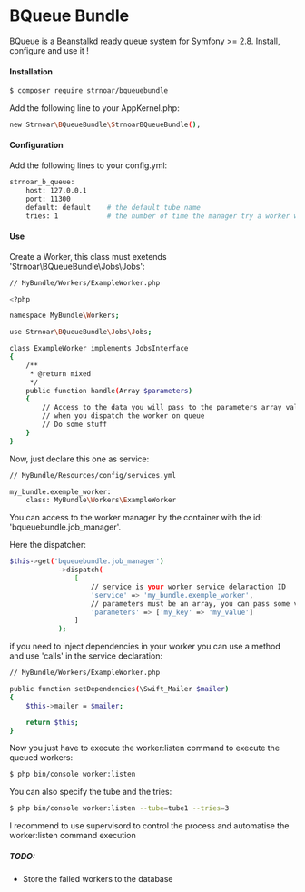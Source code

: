 
# BQueue Bundle

BQueue is a Beanstalkd ready queue system for Symfony >= 2.8. Install, configure and use it !

#### Installation

```sh
$ composer require strnoar/bqueuebundle
```

Add the following line to your AppKernel.php:
```sh
new Strnoar\BQueueBundle\StrnoarBQueueBundle(),
```

#### Configuration

Add the following lines to your config.yml:
```sh
strnoar_b_queue:
    host: 127.0.0.1
    port: 11300
    default: default    # the default tube name
    tries: 1            # the number of time the manager try a worker who failed 
```

#### Use

Create a Worker, this class must exetends 'Strnoar\BQueueBundle\Jobs\Jobs':

```sh
// MyBundle/Workers/ExampleWorker.php

<?php

namespace MyBundle\Workers;

use Strnoar\BQueueBundle\Jobs\Jobs;

class ExampleWorker implements JobsInterface
{   
    /**
     * @return mixed
     */
    public function handle(Array $parameters)
    {
        // Access to the data you will pass to the parameters array value 
        // when you dispatch the worker on queue
        // Do some stuff
    }
}
```

Now, just declare this one as service:

```sh
// MyBundle/Resources/config/services.yml

my_bundle.exemple_worker:
    class: MyBundle\Workers\ExampleWorker
```

You can access to the worker manager by the container with the id: 'bqueuebundle.job_manager'.

Here the dispatcher:

```sh
$this->get('bqueuebundle.job_manager')
            ->dispatch(
                [
                    // service is your worker service delaraction ID 
                    'service' => 'my_bundle.exemple_worker',
                    // parameters must be an array, you can pass some value in this one
                    'parameters' => ['my_key' => 'my_value']
                ]
            );
```

if you need to inject dependencies in your worker you can use a method and use 'calls' in the service declaration:

```sh
// MyBundle/Workers/ExampleWorker.php

public function setDependencies(\Swift_Mailer $mailer)
{
    $this->mailer = $mailer;

    return $this;
}
```


Now you just have to execute the worker:listen command to execute the queued workers:

```sh
$ php bin/console worker:listen
```

You can also specify the tube and the tries:

```sh
$ php bin/console worker:listen --tube=tube1 --tries=3
```

I recommend to use supervisord to control the process and automatise the worker:listen command execution


##### TODO:

- Store the failed workers to the database